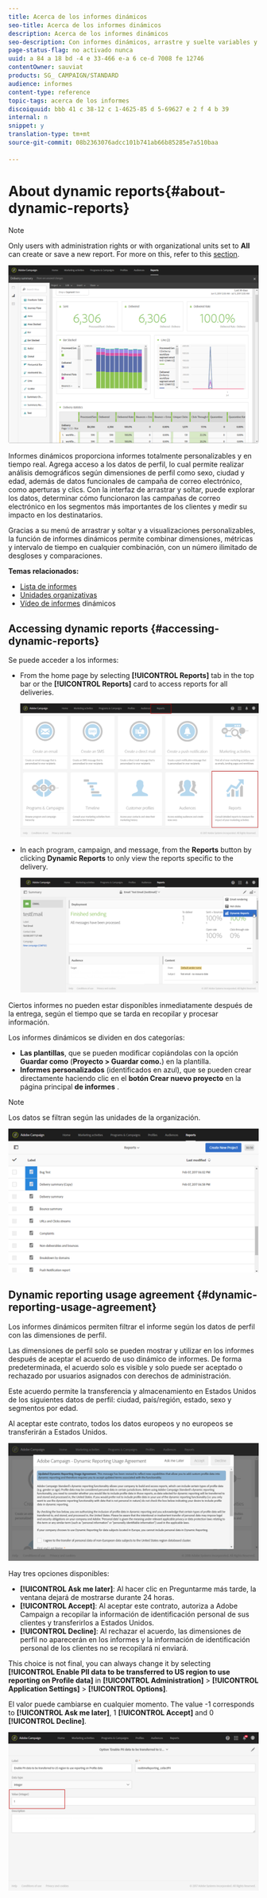 ```yaml
---
title: Acerca de los informes dinámicos
seo-title: Acerca de los informes dinámicos
description: Acerca de los informes dinámicos
seo-description: Con informes dinámicos, arrastre y suelte variables y dimensiones en su entorno improvisado y analice el éxito de sus campañas.
page-status-flag: no activado nunca
uuid: a 84 a 18 bd -4 e 33-466 e-a 6 ce-d 7008 fe 12746
contentOwner: sauviat
products: SG_ CAMPAIGN/STANDARD
audience: informes
content-type: reference
topic-tags: acerca de los informes
discoiquuid: bbb 41 c 38-12 c 1-4625-85 d 5-69627 e 2 f 4 b 39
internal: n
snippet: y
translation-type: tm+mt
source-git-commit: 08b2363076adcc101b741ab66b85285e7a510baa

---
```



# About dynamic reports{#about-dynamic-reports}

>[!NOTE]
>
>Only users with administration rights or with organizational units set to **All** can create or save a new report. For more on this, refer to this [section](../../administration/using/types-of-users.md).

![](assets/dynamic_report_intro.png)

Informes dinámicos proporciona informes totalmente personalizables y en tiempo real. Agrega acceso a los datos de perfil, lo cual permite realizar análisis demográficos según dimensiones de perfil como sexo, ciudad y edad, además de datos funcionales de campaña de correo electrónico, como aperturas y clics. Con la interfaz de arrastrar y soltar, puede explorar los datos, determinar cómo funcionaron las campañas de correo electrónico en los segmentos más importantes de los clientes y medir su impacto en los destinatarios.

Gracias a su menú de arrastrar y soltar y a visualizaciones personalizables, la función de informes dinámicos permite combinar dimensiones, métricas y intervalo de tiempo en cualquier combinación, con un número ilimitado de desgloses y comparaciones.


**Temas relacionados:**

* [Lista de informes](../../reporting/using/defining-the-report-period.md)
* [Unidades organizativas](../../administration/using/organizational-units.md)
* [Vídeo de informes](https://helpx.adobe.com/campaign/kt/acs/using/acs-creating-a-dynamic-report-feature-video-use.html) dinámicos

## Accessing dynamic reports {#accessing-dynamic-reports}

Se puede acceder a los informes:

* From the home page by selecting **[!UICONTROL Reports]** tab in the top bar or the **[!UICONTROL Reports]** card to access reports for all deliveries.

   ![](assets/campaign_reports_access.png)

* In each program, campaign, and message, from the **Reports** button by clicking **Dynamic Reports** to only view the reports specific to the delivery.

   ![](assets/campaign_reports_description.png)

Ciertos informes no pueden estar disponibles inmediatamente después de la entrega, según el tiempo que se tarda en recopilar y procesar información.

Los informes dinámicos se dividen en dos categorías:

* **Las plantillas**, que se pueden modificar copiándolas con la opción **Guardar como** (**Proyecto &gt; Guardar como.**) en la plantilla.
* **Informes personalizados** (identificados en azul), que se pueden crear directamente haciendo clic en el **botón Crear nuevo proyecto** en la página principal **de informes** .

>[!NOTE]
>
>Los datos se filtran según las unidades de la organización.

![](assets/dynamic_report_overview.png)


## Dynamic reporting usage agreement {#dynamic-reporting-usage-agreement}

Los informes dinámicos permiten filtrar el informe según los datos de perfil con las dimensiones de perfil.

Las dimensiones de perfil solo se pueden mostrar y utilizar en los informes después de aceptar el acuerdo de uso dinámico de informes. De forma predeterminada, el acuerdo solo es visible y solo puede ser aceptado o rechazado por usuarios asignados con derechos de administración.

Este acuerdo permite la transferencia y almacenamiento en Estados Unidos de los siguientes datos de perfil: ciudad, país/región, estado, sexo y segmentos por edad.

Al aceptar este contrato, todos los datos europeos y no europeos se transferirán a Estados Unidos.

![](assets/pii_window.png)

Hay tres opciones disponibles:

* **[!UICONTROL Ask me later]**: Al hacer clic en Preguntarme más tarde, la ventana dejará de mostrarse durante 24 horas.
* **[!UICONTROL Accept]**: Al aceptar este contrato, autoriza a Adobe Campaign a recopilar la información de identificación personal de sus clientes y transferirlos a Estados Unidos.
* **[!UICONTROL Decline]**: Al rechazar el acuerdo, las dimensiones de perfil no aparecerán en los informes y la información de identificación personal de los clientes no se recopilará ni enviará.

This choice is not final, you can always change it by selecting **[!UICONTROL Enable PII data to be transferred to US region to use reporting on Profile data]** in **[!UICONTROL Administration]** &gt; **[!UICONTROL Application Settings]** &gt; **[!UICONTROL Options]**.

El valor puede cambiarse en cualquier momento. The value -1 corresponds to **[!UICONTROL Ask me later]**, 1 **[!UICONTROL Accept]** and 0 **[!UICONTROL Decline]**.

![](assets/pii_window_2.png)

